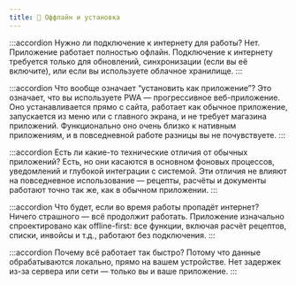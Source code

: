 ```yaml
---
title: 📶 Оффлайн и установка
---
```


:::accordion Нужно ли подключение к интернету для работы?
Нет. Приложение работает полностью офлайн. Подключение к интернету требуется только для обновлений, синхронизации (если вы её включите), или если вы используете облачное хранилище.
:::

:::accordion Что вообще означает “установить как приложение”?
Это означает, что вы используете PWA — прогрессивное веб-приложение. Оно устанавливается прямо с сайта, работает как обычное приложение, запускается из меню или с главного экрана, и не требует магазина приложений. Функционально оно очень близко к нативным приложениям, и в повседневной работе разницы вы не почувствуете.
:::

:::accordion Есть ли какие-то технические отличия от обычных приложений?
Есть, но они касаются в основном фоновых процессов, уведомлений и глубокой интеграции с системой. Эти отличия не влияют на повседневное использование — рецепты, расчёты и документы работают точно так же, как в обычном приложении.
:::

:::accordion Что будет, если во время работы пропадёт интернет?
Ничего страшного — всё продолжит работать. Приложение изначально спроектировано как offline-first: все функции, включая расчёт рецептов, списки, инвойсы и т.д., работают без подключения.
:::

:::accordion Почему всё работает так быстро?
Потому что данные обрабатываются локально, прямо на вашем устройстве. Нет задержек из-за сервера или сети — только вы и ваше приложение.
:::

